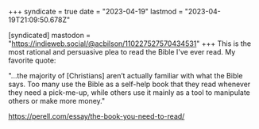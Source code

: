 +++
syndicate = true
date = "2023-04-19"
lastmod = "2023-04-19T21:09:50.678Z"

[syndicated]
mastodon = "https://indieweb.social/@acbilson/110227527570434531"
+++
This is the most rational and persuasive plea to read the Bible I've ever read. My favorite quote:

"...the majority of [Christians] aren’t actually familiar with what the Bible says. Too many use the Bible as a self-help book that they read whenever they need a pick-me-up, while others use it mainly as a tool to manipulate others or make more money."

https://perell.com/essay/the-book-you-need-to-read/